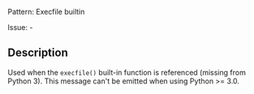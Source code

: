 Pattern: Execfile builtin

Issue: -

## Description

Used when the `execfile()` built-in function is referenced (missing from Python 3). This message can't be emitted when using Python >= 3.0.